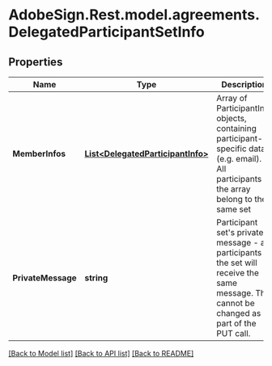 # AdobeSign.Rest.model.agreements.DelegatedParticipantSetInfo
## Properties

Name | Type | Description | Notes
------------ | ------------- | ------------- | -------------
**MemberInfos** | [**List&lt;DelegatedParticipantInfo&gt;**](DelegatedParticipantInfo.md) | Array of ParticipantInfo objects, containing participant-specific data (e.g. email). All participants in the array belong to the same set | [optional] 
**PrivateMessage** | **string** | Participant set&#39;s private message - all participants in the set will receive the same message. This cannot be changed as part of the PUT call. | [optional] 

[[Back to Model list]](../README.md#documentation-for-models) [[Back to API list]](../README.md#documentation-for-api-endpoints) [[Back to README]](../README.md)

